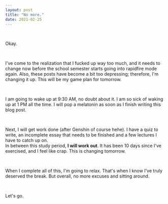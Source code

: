 ```yaml
---
layout: post
title: "No more."
date: 2021-02-25
---
```


&nbsp;

Okay.

&nbsp;

I've come to the realization that I fucked up way too much, and it needs to change now before the school semester starts going into rapidfire mode again. Also, these posts have become a bit too depressing; therefore,
I'm changing it up. This will be my game plan for tomorrow.

&nbsp;

I am going to wake up at 9:30 AM, no doubt about it. I am so sick of waking up at 1 PM all the time. I will pop a melatonin as soon as I finish writing this blog post.

&nbsp;

Next, I will get work done (after Genshin of course hehe). I have a quiz to write, an incomplete essay that needs to be finished and a few lectures I have to catch up on.  
In between this study period, **I will work out**. It has been 10 days since I've exercised, and I feel like crap. This is changing tomorrow.

&nbsp;

When I complete all of this, I'm going to relax. That's when I know I've truly deserved the break. But overall, no more excuses and sitting around. 

&nbsp;

Let's go.